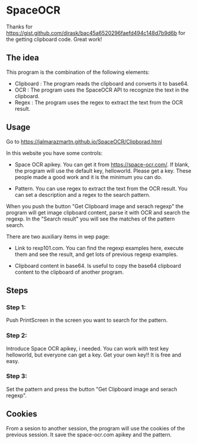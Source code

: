 # SpaceOCR

Thanks for https://gist.github.com/dirask/bac45a6520296faefd494c148d7b9d6b for the getting clipboard code. Great work!

## The idea

This program is the combination of the following elements:

- Clipboard : The program reads the clipboard and converts it to base64.
- OCR : The program uses the SpaceOCR API to recognize the text in the clipboard.
- Regex : The program uses the regex to extract the text from the OCR result.

## Usage

Go to https://jalmarazmartn.github.io/SpaceOCR/Clipborad.html

In this website you have some controls:

- Space OCR apikey. You can get it from https://space-ocr.com/. If blank, the program will use the default key, helloworld. Please get a key. These people made a good work and it is the minimum you can do.

- Pattern. You can use regex to extract the text from the OCR result. You can set a description and a regex to the search pattern.

When you push the button "Get Clipboard image and serach regexp" the program will get image clipboard content, parse it with OCR and search the regexp. In the "Search result" you will see the matches of the pattern search.

There are two auxiliary items in wep page:

- Link to rexp101.com. You can find the regexp examples here, execute them and see the result, and get lots of previous regexp examples.

- Clipboard content in base64. Is useful to copy the base64 clipboard content to the clipboard of another program.

## Steps

### Step 1: 
Push PrintScreen in the screen you want to search for the pattern.

### Step 2: 
Introduce Space OCR apikey, i needed. You can work with test key helloworld, but everyone can get a key. Get your own key!! It is free and easy.

### Step 3: 
Set the pattern and press the button "Get Clipboard image and serach regexp".

## Cookies

From a sesion to another session, the program will use the cookies of the previous session. It save the space-ocr.com apikey and the pattern.